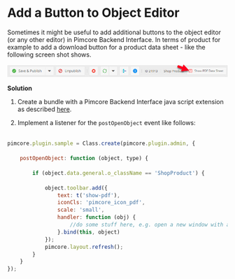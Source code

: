 # Add a Button to Object Editor

Sometimes it might be useful to add additional buttons to the object editor (or any other editor) in Pimcore Backend 
Interface. In terms of product for example to add a download button for a product data sheet - like the following 
screen shot shows. 

![Button](img/button.jpg)


**Solution**

1) Create a bundle with a Pimcore Backend Interface java script extension as described 
[here](../../Development_Documentation/20_Extending_Pimcore/13_Bundle_Developers_Guide/06_Plugin_Backend_UI.md). 

2) Implement a listener for the `postOpenObject` event like follows: 

```javascript

pimcore.plugin.sample = Class.create(pimcore.plugin.admin, {

    postOpenObject: function (object, type) {
        
        if (object.data.general.o_className == 'ShopProduct') {
    
            object.toolbar.add({
                text: t('show-pdf'),
                iconCls: 'pimcore_icon_pdf',
                scale: 'small',
                handler: function (obj) {
                    //do some stuff here, e.g. open a new window with an PDF download
                }.bind(this, object)
            });
            pimcore.layout.refresh();
        }    
    }
});

```
